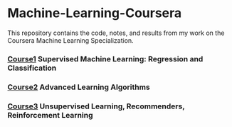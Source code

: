 # Machine-Learning-Coursera
This repository contains the code, notes, and results from my work on the Coursera Machine Learning Specialization.

### [Course1](./Course1/README.md) Supervised Machine Learning: Regression and Classification
### [Course2](./Course2/README.md) Advanced Learning Algorithms
### [Course3](./Course3/README.md) Unsupervised Learning, Recommenders, Reinforcement Learning
